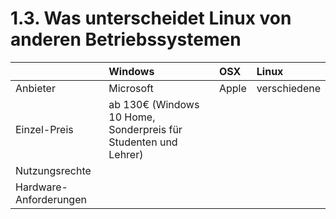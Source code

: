 # 1.3. Was unterscheidet Linux von anderen Betriebssystemen

|  | Windows | OSX | Linux |
| :--- | :--- | :--- | :--- |
| Anbieter | Microsoft | Apple | verschiedene |
| Einzel-Preis | ab 130€ \(Windows 10 Home, Sonderpreis für Studenten und Lehrer\) |  |  |
| Nutzungsrechte |  |  |  |
| Hardware-Anforderungen |  |  |  |



